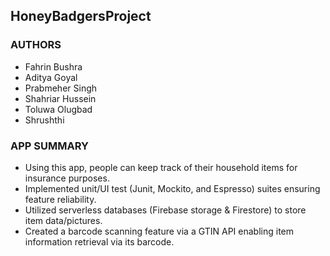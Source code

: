 ## HoneyBadgersProject

### AUTHORS
- Fahrin Bushra
- Aditya Goyal
- Prabmeher Singh
- Shahriar Hussein
- Toluwa Olugbad
-  Shrushthi

### APP SUMMARY
- Using this app, people can keep track of their household items for insurance purposes.
- Implemented unit/UI test (Junit, Mockito, and Espresso) suites ensuring feature reliability.
- Utilized serverless databases (Firebase storage & Firestore) to store item data/pictures.
- Created a barcode scanning feature via a GTIN API enabling item information retrieval via its barcode.

